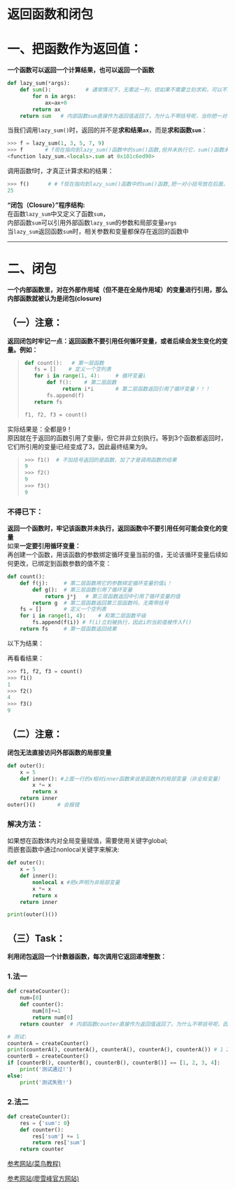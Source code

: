 # 返回函数和闭包

# 一、把函数作为返回值：


**一个函数可以返回一个计算结果，也可以返回一个函数**
```python
def lazy_sum(*args):
    def sum():           # 通常情况下，无需这一列，但如果不需要立刻求和，可以不返回求和的结果，而是返回求和的函数
        for n in args:
            ax=ax+0
        return ax
    return sum   # 内部函数sum直接作为返回值返回了。为什么不带括号呢，当你把一对小括号放在后面，这个函数就会执行；然而如果你不放括号在它后面，那它可以被到处传递，并且可以赋值给别的变量而不去执行它。sum 是对函数的指向。而sum() 则是对函数的执行。可以理解成，()这对括号就是函数的执行符。函数执行了就会执行函数内部的语句，然后再返回sum这个函数内部的return值，返回的不再是sum这个函数了 
```

当我们调用`lazy_sum()`时，返回的并不是**求和结果`ax`**，而是**求和函数`sum`**：

```python
>>> f = lazy_sum(1, 3, 5, 7, 9)
>>> f       # f现在指向到lazy_sum()函数中的sum()函数,但并未执行它，sum()函数未被调用
<function lazy_sum.<locals>.sum at 0x101c6ed90>
```

调用函数f时，才真正计算求和的结果：

```python
>>> f()      # # f现在指向到lazy_sum()函数中的sum()函数,把一对小括号放在后面，这个函数就会执行
25
```

**“闭包（Closure）”程序结构:**  
在函数`lazy_sum`中又定义了函数`sum`，  
内部函数`sum`可以引用外部函数`lazy_sum`的参数和局部变量`args`  
当`lazy_sum`返回函数`sum`时，相关参数和变量都保存在返回的函数中


************************************


# 二、闭包

**一个内部函数里，对在外部作用域（但不是在全局作用域）的变量进行引用，那么内部函数就被认为是闭包(closure)**

## （一）注意：

**返回闭包时牢记一点：返回函数不要引用任何循环变量，或者后续会发生变化的变量。例如：**  

>```python
>def count():   # 第一层函数
>    fs = []    # 定义一个空列表
>    for i in range(1, 4):     # 循环变量i
>        def f():    # 第二层函数
>             return i*i       # 第二层函数返回引用了循环变量！！！
>        fs.append(f)
>    return fs
>
>f1, f2, f3 = count()
>```

实际结果是：全都是9！  
原因就在于返回的函数引用了变量i，但它并非立刻执行。等到3个函数都返回时，它们所引用的变量i已经变成了3，因此最终结果为9。
>```python
>>>> f1()  # 不加括号返回的是函数，加了才是调用函数的结果
>9
>>>> f2()
>9
>>>> f3()
>9
>```

### 不得已下：
**返回一个函数时，牢记该函数并未执行，返回函数中不要引用任何可能会变化的变量**  
如果**一定要引用循环变量：**   
再创建一个函数，用该函数的参数绑定循环变量当前的值，无论该循环变量后续如何更改，已绑定到函数参数的值不变：


```python
def count():
    def f(j):     # 第二层函数用它的参数绑定循环变量的值i！
        def g():  # 第三层函数引用了循环变量
            return j*j   # 第三层函数返回中引用了循环变量的值
        return g  # 第二层函数返回第三层函数吗，无需带括号
    fs = []       # 定义一个空列表
    for i in range(1, 4):    # 和第二层函数平级
        fs.append(f(i)) # f(i)立刻被执行，因此i的当前值被传入f()
    return fs     # 第一层函数返回结果
```


以下为结果：

再看看结果：
```python
>>> f1, f2, f3 = count()
>>> f1()
1
>>> f2()
4
>>> f3()
9
```


## （二）注意：
**闭包无法直接访问外部函数的局部变量**

```python
def outer():
    x = 5 
    def inner(): #上面一行的x相对inner函数来说是函数外的局部变量（非全局变量）
        x *= x
        return x
    return inner
outer()()       # 会报错
```

### 解决方法：  
如果想在函数体内对全局变量赋值，需要使用关键字global;  
而嵌套函数中通过nonlocal关键字来解决:
```python
def outer():
    x = 5 
    def inner(): 
        nonlocal x #把x声明为非局部变量
        x *= x
        return x
    return inner 

print(outer()())
```



## （三）Task：

**利用闭包返回一个计数器函数，每次调用它返回递增整数：**


### 1.法一
```python
def createCounter():
    num=[0]
    def counter():
        num[0]+=1
        return num[0]
    return counter  # 内部函数counter直接作为返回值返回了。为什么不带括号呢，因为函数名其实就是指向函数的变量.

# 测试:
counterA = createCounter()
print(counterA(), counterA(), counterA(), counterA(), counterA()) # 1 2 3 4 5
counterB = createCounter()
if [counterB(), counterB(), counterB(), counterB()] == [1, 2, 3, 4]:
    print('测试通过!')
else:
    print('测试失败!')

```
### 2.法二

```python
def createCounter():
    res = {'sum': 0}
    def counter():
        res['sum'] += 1
        return res['sum']
    return counter
```

[参考网站(菜鸟教程)](https://www.runoob.com/w3cnote/python-func-decorators.html)

[参考网站(廖雪峰官方网站)](https://www.liaoxuefeng.com/wiki/1016959663602400/1017451662295584#0)